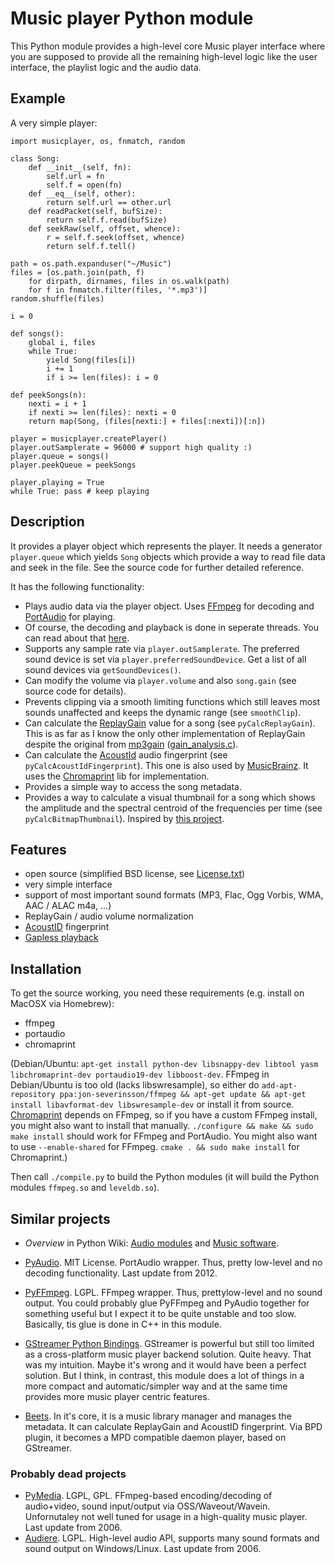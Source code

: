 # Music player Python module

This Python module provides a high-level core Music player interface where you are supposed to provide all the remaining high-level logic like the user interface, the playlist logic and the audio data.

## Example

A very simple player:

```
import musicplayer, os, fnmatch, random

class Song:
	def __init__(self, fn):
		self.url = fn
		self.f = open(fn)		
	def __eq__(self, other):
		return self.url == other.url
	def readPacket(self, bufSize):
		return self.f.read(bufSize)
	def seekRaw(self, offset, whence):
		r = self.f.seek(offset, whence)
		return self.f.tell()

path = os.path.expanduser("~/Music")
files = [os.path.join(path, f)
	for dirpath, dirnames, files in os.walk(path)
	for f in fnmatch.filter(files, '*.mp3')]
random.shuffle(files)

i = 0

def songs():
	global i, files
	while True:
		yield Song(files[i])
		i += 1
		if i >= len(files): i = 0

def peekSongs(n):
	nexti = i + 1
	if nexti >= len(files): nexti = 0
	return map(Song, (files[nexti:] + files[:nexti])[:n])

player = musicplayer.createPlayer()
player.outSamplerate = 96000 # support high quality :)
player.queue = songs()
player.peekQueue = peekSongs

player.playing = True
while True: pass # keep playing

```

## Description

It provides a player object which represents the player. It needs a generator `player.queue` which yields `Song` objects which provide a way to read file data and seek in the file. See the source code for further detailed reference.

It has the following functionality:

* Plays audio data via the player object. Uses [FFmpeg](http://ffmpeg.org/) for decoding and [PortAudio](http://www.portaudio.com/) for playing.
* Of course, the decoding and playback is done in seperate threads. You can read about that [here](http://sourceforge.net/p/az-music-player/blog/2014/01/improving-the-audio-callback-removing-audio-glitches/).
* Supports any sample rate via `player.outSamplerate`. The preferred sound device is set via `player.preferredSoundDevice`. Get a list of all sound devices via `getSoundDevices()`.
* Can modify the volume via `player.volume` and also `song.gain` (see source code for details).
* Prevents clipping via a smooth limiting functions which still leaves most sounds unaffected and keeps the dynamic range (see `smoothClip`).
* Can calculate the [ReplayGain](http://www.replaygain.org/) value for a song (see `pyCalcReplayGain`). This is as far as I know the only other implementation of ReplayGain despite the original from [mp3gain](http://mp3gain.sourceforge.net/) ([gain_analysis.c](http://mp3gain.cvs.sourceforge.net/viewvc/mp3gain/mp3gain/gain_analysis.c?view=markup)).
* Can calculate the [AcoustId](http://acoustid.org/) audio fingerprint (see `pyCalcAcoustIdFingerprint`). This one is also used by [MusicBrainz](http://musicbrainz.org/). It uses the [Chromaprint](http://acoustid.org/chromaprint) lib for implementation.
* Provides a simple way to access the song metadata.
* Provides a way to calculate a visual thumbnail for a song which shows the amplitude and the spectral centroid of the frequencies per time (see `pyCalcBitmapThumbnail`). Inspired by [this project](https://github.com/endolith/freesound-thumbnailer/).


## Features

* open source (simplified BSD license, see [License.txt](https://github.com/albertz/music-player/blob/master/License.txt))
* very simple interface
* support of most important sound formats (MP3, Flac, Ogg Vorbis, WMA, AAC / ALAC m4a, ...)
* ReplayGain / audio volume normalization
* [AcoustID](http://acoustid.org) fingerprint
* [Gapless playback](http://en.wikipedia.org/wiki/Gapless_playback)


## Installation

To get the source working, you need these requirements (e.g. install on MacOSX via Homebrew):

* ffmpeg
* portaudio
* chromaprint

(Debian/Ubuntu: `apt-get install python-dev libsnappy-dev libtool yasm libchromaprint-dev portaudio19-dev libboost-dev`. FFmpeg in Debian/Ubuntu is too old (lacks libswresample), so either do `add-apt-repository ppa:jon-severinsson/ffmpeg && apt-get update && apt-get install libavformat-dev libswresample-dev` or install it from source. [Chromaprint](http://acoustid.org/chromaprint) depends on FFmpeg, so if you have a custom FFmpeg install, you might also want to install that manually. `./configure && make && sudo make install` should work for FFmpeg and PortAudio. You might also want to use `--enable-shared` for FFmpeg. `cmake . && sudo make install` for Chromaprint.)

Then call `./compile.py` to build the Python modules (it will build the Python modules `ffmpeg.so` and `leveldb.so`).


## Similar projects

* *Overview* in Python Wiki: [Audio modules](https://wiki.python.org/moin/Audio) and [Music software](https://wiki.python.org/moin/PythonInMusic).

* [PyAudio](http://people.csail.mit.edu/hubert/pyaudio/). MIT License. PortAudio wrapper. Thus, pretty low-level and no decoding functionality. Last update from 2012.
* [PyFFmpeg](http://code.google.com/p/pyffmpeg/). LGPL. FFmpeg wrapper. Thus, prettylow-level and no sound output. You could probably glue PyFFmpeg and PyAudio together for something useful but I expect it to be quite unstable and too slow. Basically, tis glue is done in C++ in this module.
* [GStreamer Python Bindings](http://gstreamer.freedesktop.org/modules/gst-python.html). GStreamer is powerful but still too limited as a cross-platform music player backend solution. Quite heavy. That was my intuition. Maybe it's wrong and it would have been a perfect solution. But I think, in contrast, this module does a lot of things in a more compact and automatic/simpler way and at the same time provides more music player centric features.
* [Beets](http://beets.radbox.org/). In it's core, it is a music library manager and manages the metadata. It can calculate ReplayGain and AcoustID fingerprint. Via BPD plugin, it becomes a MPD compatible daemon player, based on GStreamer.

### Probably dead projects

* [PyMedia](http://pymedia.org/). LGPL, GPL. FFmpeg-based encoding/decoding of audio+video, sound input/output via OSS/Waveout/Wavein. Unfornutaley not well tuned for usage in a high-quality music player. Last update from 2006.
* [Audiere](http://audiere.sourceforge.net/). LGPL. High-level audio API, supports many sound formats and sound output on Windows/Linux. Last update from 2006.


